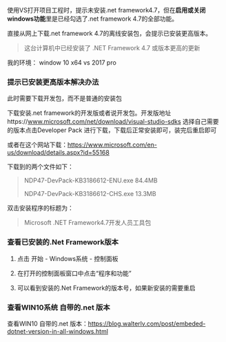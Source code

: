 使用VS打开项目工程时，提示未安装.net framework4.7，但在**启用或关闭windows功能**里是已经勾选了.net framework 4.7的全部功能。

直接从网上下载.net framework 4.7的离线安装包，会提示已安装更高版本。

>  这台计算机中已经安装了 .NET Framework 4.7 或版本更高的更新

我的环境： window 10 x64  vs 2017 pro

### 提示已安装更高版本解决办法

此时需要下载开发包，而不是普通的安装包

下载安装.net framework的开发版或者说开发包。开发版地址https://www.microsoft.com/net/download/visual-studio-sdks
选择自己需要的版本点击Developer Pack 进行下载，下载后正常安装即可，装完后重启即可

或者在这个网站下载：https://www.microsoft.com/en-us/download/details.aspx?id=55168

下载到的两个文件如下：

> NDP47-DevPack-KB3186612-ENU.exe 84.4MB
>
> NDP47-DevPack-KB3186612-CHS.exe 13.3MB

双击安装程序的标题为：

>  Microsoft .NET Framework4.7开发人员工具包



### 查看已安装的.Net Framework版本

1. 点击 开始 - Windows系统 - 控制面板

2. 在打开的控制面板窗口中点击“程序和功能”

3. 可以看到安装的.Net Framework的版本号，如果新安装的需要重启

   


### 查看WIN10系统 自带的.net 版本

查看WIN10 自带的.net 版本：https://blog.walterlv.com/post/embeded-dotnet-version-in-all-windows.html